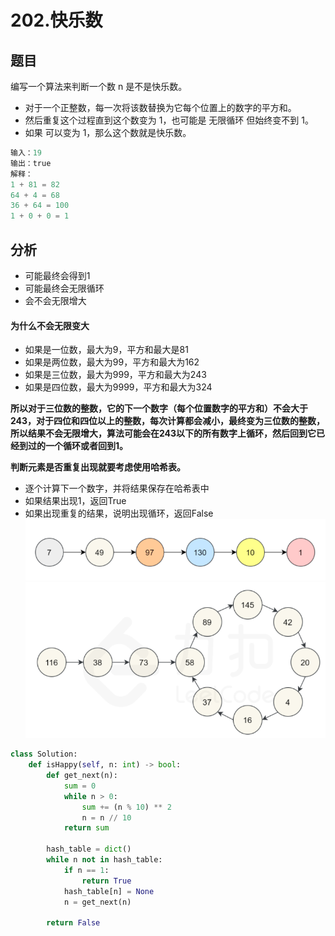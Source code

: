 # 202.快乐数
## 题目
编写一个算法来判断一个数 n 是不是快乐数。
* 对于一个正整数，每一次将该数替换为它每个位置上的数字的平方和。
* 然后重复这个过程直到这个数变为 1，也可能是 无限循环 但始终变不到 1。
* 如果 可以变为  1，那么这个数就是快乐数。
```python
输入：19
输出：true
解释：
1 + 81 = 82
64 + 4 = 68
36 + 64 = 100
1 + 0 + 0 = 1
```

## 分析
* 可能最终会得到1
* 可能最终会无限循环
* 会不会无限增大

#### 为什么不会无限变大
* 如果是一位数，最大为9，平方和最大是81
* 如果是两位数，最大为99，平方和最大为162
* 如果是三位数，最大为999，平方和最大为243
* 如果是四位数，最大为9999，平方和最大为324

**所以对于三位数的整数，它的下一个数字（每个位置数字的平方和）不会大于243，对于四位和四位以上的整数，每次计算都会减小，最终变为三位数的整数，所以结果不会无限增大，算法可能会在243以下的所有数字上循环，然后回到它已经到过的一个循环或者回到1。**

**判断元素是否重复出现就要考虑使用哈希表。**
* 逐个计算下一个数字，并将结果保存在哈希表中
* 如果结果出现1，返回True
* 如果出现重复的结果，说明出现循环，返回False
![](../pic/leetcode_hash/202_1.png)
![](../pic/leetcode_hash/202_2.png)

```python
class Solution:
    def isHappy(self, n: int) -> bool:
        def get_next(n):
            sum = 0
            while n > 0:
                sum += (n % 10) ** 2
                n = n // 10
            return sum

        hash_table = dict()
        while n not in hash_table:
            if n == 1:
                return True
            hash_table[n] = None
            n = get_next(n)

        return False
```
